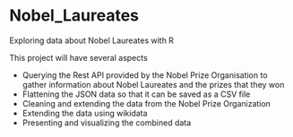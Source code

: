 # Nobel_Laureates
Exploring data about Nobel Laureates with R

This project will have several aspects

- Querying the Rest API provided by the Nobel Prize Organisation to gather information about Nobel Laureates and the prizes that they won
- Flattening the JSON data so that it can be saved as a CSV file
- Cleaning and extending the data from the Nobel Prize Organization
- Extending the data using wikidata
- Presenting and visualizing the combined data